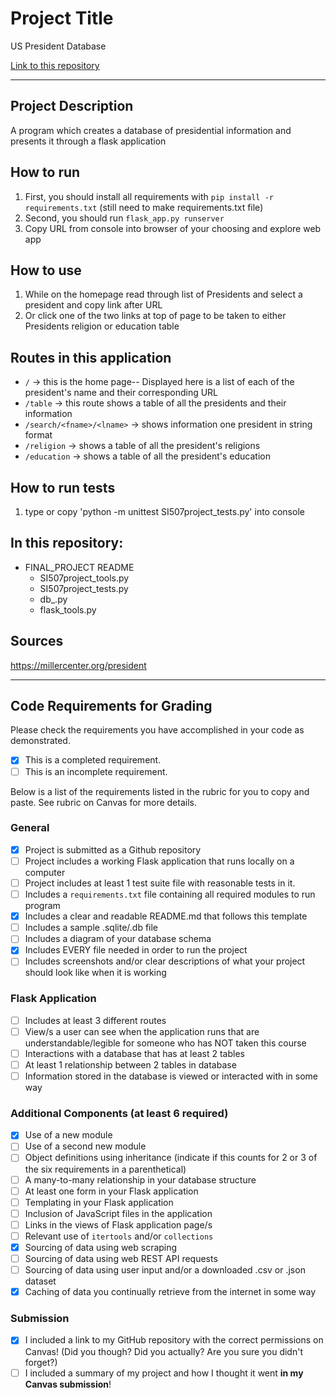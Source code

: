 # Project Title

US President Database

[Link to this repository](https://github.com/susmoi/Presidents-Database)

---

## Project Description

A program which creates a database of presidential information and presents it through a flask application

## How to run

1. First, you should install all requirements with `pip install -r requirements.txt` (still need to make requirements.txt file)
2. Second, you should run `flask_app.py runserver`
3. Copy URL from console into browser of your choosing and explore web app

## How to use

1. While on the homepage read through list of Presidents and select a president and copy link after URL
2. Or click one of the two links at top of page to be taken to either Presidents religion or education table

## Routes in this application

- `/` -> this is the home page-- Displayed here is a list of each of the president's name and their corresponding URL   
- `/table` -> this route shows a table of all the presidents and their information
- `/search/<fname>/<lname>` -> shows information one president in string format
- `/religion` -> shows a table of all the president's religions
- `/education` -> shows a table of all the president's education


## How to run tests
1. type or copy 'python -m unittest SI507project_tests.py' into console

## In this repository:

- FINAL_PROJECT
README
  - SI507project_tools.py
  - SI507project_tests.py
  - db_.py
  - flask_tools.py

## Sources
https://millercenter.org/president

---
## Code Requirements for Grading
Please check the requirements you have accomplished in your code as demonstrated.
- [x] This is a completed requirement.
- [ ] This is an incomplete requirement.

Below is a list of the requirements listed in the rubric for you to copy and paste.  See rubric on Canvas for more details.

### General

- [X] Project is submitted as a Github repository
- [ ] Project includes a working Flask application that runs locally on a computer
- [ ] Project includes at least 1 test suite file with reasonable tests in it.
- [ ] Includes a `requirements.txt` file containing all required modules to run program
- [X] Includes a clear and readable README.md that follows this template
- [ ] Includes a sample .sqlite/.db file
- [ ] Includes a diagram of your database schema
- [X] Includes EVERY file needed in order to run the project
- [ ] Includes screenshots and/or clear descriptions of what your project should look like when it is working

### Flask Application

- [ ] Includes at least 3 different routes
- [ ] View/s a user can see when the application runs that are understandable/legible for someone who has NOT taken this course
- [ ] Interactions with a database that has at least 2 tables
- [ ] At least 1 relationship between 2 tables in database
- [ ] Information stored in the database is viewed or interacted with in some way

### Additional Components (at least 6 required)

- [X] Use of a new module
- [ ] Use of a second new module
- [ ] Object definitions using inheritance (indicate if this counts for 2 or 3 of the six requirements in a parenthetical)
- [ ] A many-to-many relationship in your database structure
- [ ] At least one form in your Flask application
- [ ] Templating in your Flask application
- [ ] Inclusion of JavaScript files in the application
- [ ] Links in the views of Flask application page/s
- [ ] Relevant use of `itertools` and/or `collections`
- [X] Sourcing of data using web scraping
- [ ] Sourcing of data using web REST API requests
- [ ] Sourcing of data using user input and/or a downloaded .csv or .json dataset
- [X] Caching of data you continually retrieve from the internet in some way

### Submission

- [X] I included a link to my GitHub repository with the correct permissions on Canvas! (Did you though? Did you actually? Are you sure you didn't forget?)
- [ ] I included a summary of my project and how I thought it went **in my Canvas submission**!

